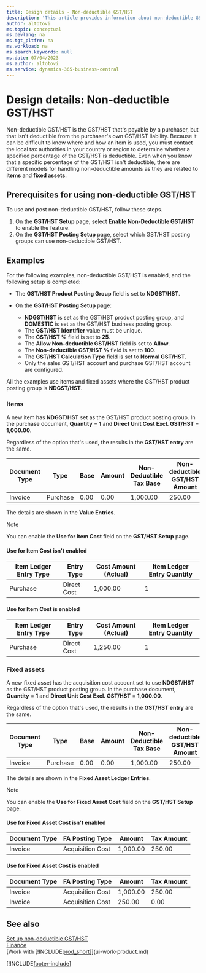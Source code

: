 ```yaml
---
title: Design details - Non-deductible GST/HST
description: 'This article provides information about non-deductible GST/HST that''s payable by a purchaser, but that isn''t deductible from the purchaser''s own GST/HST liability.'
author: altotovi
ms.topic: conceptual
ms.devlang: na
ms.tgt_pltfrm: na
ms.workload: na
ms.search.keywords: null
ms.date: 07/04/2023
ms.author: altotovi
ms.service: dynamics-365-business-central
---
```


# Design details: Non-deductible GST/HST

Non-deductible GST/HST is the GST/HST that's payable by a purchaser, but that isn't deductible from the purchaser's own GST/HST liability. Because it can be difficult to know where and how an item is used, you must contact the local tax authorities in your country or region to determine whether a specified percentage of the GST/HST is deductible. Even when you know that a specific percentage of the GST/HST isn't deductible, there are different models for handling non-deductible amounts as they are related to **items** and **fixed assets**.

## Prerequisites for using non-deductible GST/HST

To use and post non-deductible GST/HST, follow these steps.

1. On the **GST/HST Setup** page, select **Enable Non-Deductible GST/HST** to enable the feature.
2. On the **GST/HST Posting Setup** page, select which GST/HST posting groups can use non-deductible GST/HST.

## Examples

For the following examples, non-deductible GST/HST is enabled, and the following setup is completed:

- The **GST/HST Product Posting Group** field is set to **NDGST/HST**.
- On the **GST/HST Posting Setup** page:

    - **NDGST/HST** is set as the GST/HST product posting group, and **DOMESTIC** is set as the GST/HST business posting group.
    - The **GST/HST Identifier** value must be unique.
    - The **GST/HST %** field is set to **25**.
    - The **Allow Non-deductible GST/HST** field is set to **Allow**.
    - The **Non-deductible GST/HST %** field is set to **100**.
    - The **GST/HST Calculation Type** field is set to **Normal GST/HST**.
    - Only the sales GST/HST account and purchase GST/HST account are configured.

All the examples use items and fixed assets where the GST/HST product posting group is **NDGST/HST**.

### Items

A new item has **NDGST/HST** set as the GST/HST product posting group. In the purchase document, **Quantity** = **1** and **Direct Unit Cost Excl. GST/HST** = **1,000.00**.

Regardless of the option that's used, the results in the **GST/HST entry** are the same.

| Document Type | Type | Base | Amount | Non-Deductible Tax Base | Non-deductible GST/HST Amount |
|---|---|---|---|---|---|
| Invoice | Purchase | 0.00 | 0.00 | 1,000.00 | 250.00 |

The details are shown in the **Value Entries**.

> [!NOTE]
> You can enable the **Use for Item Cost** field on the **GST/HST Setup** page.

#### Use for Item Cost isn't enabled

| Item Ledger Entry Type | Entry Type | Cost Amount (Actual) | Item Ledger Entry Quantity |
|---|---|---|---|
| Purchase | Direct Cost | 1,000.00 | 1 |

#### Use for Item Cost is enabled

| Item Ledger Entry Type | Entry Type | Cost Amount (Actual) | Item Ledger Entry Quantity |
|---|---|---|---|
| Purchase | Direct Cost | 1,250.00 | 1 |

### Fixed assets

A new fixed asset has the acquisition cost account set to use **NDGST/HST** as the GST/HST product posting group. In the purchase document, **Quantity** = **1** and **Direct Unit Cost Excl. GST/HST** = **1,000.00**.

Regardless of the option that's used, the results in the **GST/HST entry** are the same.

| Document Type | Type | Base | Amount | Non-Deductible Tax Base | Non-deductible GST/HST Amount |
|---|---|---|---|---|---|
| Invoice | Purchase | 0.00 | 0.00 | 1,000.00 | 250.00 |

The details are shown in the **Fixed Asset Ledger Entries**.

> [!NOTE]
> You can enable the **Use for Fixed Asset Cost** field on the **GST/HST Setup** page.

#### Use for Fixed Asset Cost isn't enabled

| Document Type | FA Posting Type | Amount | Tax Amount |
|---|---|---|---|
| Invoice | Acquisition Cost | 1,000.00 | 250.00 |

#### Use for Fixed Asset Cost is enabled

| Document Type | FA Posting Type | Amount | Tax Amount |
|---|---|---|---|
| Invoice | Acquisition Cost | 1,000.00 | 250.00 |
| Invoice | Acquisition Cost | 250.00 | 0.00 |

## See also 

[Set up non-deductible GST/HST](finance-setup-nondeductible-vat.md)  
[Finance](finance.md)  
[Work with [!INCLUDE[prod_short](includes/prod_short.md)]](ui-work-product.md)

[!INCLUDE[footer-include](includes/footer-banner.md)]
